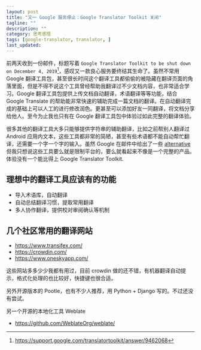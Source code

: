 ```yaml
---
layout: post
title: "又一 Google 服务停止：Google Translator Toolkit 关闭"
tagline: ""
description: ""
category: 思考感悟
tags: [google-translator, translator, ]
last_updated:
---
```


前两天收到一份邮件，标题写着 `Google Translator Toolkit to be shut down on December 4, 2019`[^1]，感叹又一款良心服务要终结其生命了。虽然不常用 Google 翻译工具包，甚至很长时间这个翻译工具都偷偷的被隐藏在翻译页面的角落里面，但是不得不说这个工具曾经帮助我翻译过不少文档内容，也非常适合学习。Google 翻译工具包提供上传文档自动翻译，术语翻译等等功能，结合 Google Translate 的帮助能非常快速的辅助完成一篇文档的翻译。在自动翻译完成的基础上可以人工的进行修改润色。更甚至可以添加好友一同翻译，将文档分享给他人。至今为止我也只有在 Google 翻译工具包中体验过如此完整的翻译体验。

很多其他的翻译工具大多只能够提供字符串的辅助翻译，比如之前帮别人翻译过 Android 应用内文本，这些工具都非常的简陋，甚至有些术语都不能自动帮忙翻译，还需要一个字一个字的输入。虽然 Google 在邮件中给出了一些 [alternative](https://en.wikipedia.org/wiki/Comparison_of_computer-assisted_translation_tools) 但我只想说这些工具要么就是限制平台的，要么就看起来不像是一个完整的产品。体验没有一个能比得上 Google Translator Toolkit.

[^1]: <https://support.google.com/translatortoolkit/answer/9462068>

## 理想中的翻译工具应该有的功能

- 导入术语库，自动翻译
- 自动总结翻译习惯，提取常用翻译
- 多人协作翻译，提供校对审阅确认等机制


## 几个社区常用的翻译网站

- <https://www.transifex.com/>
- <https://crowdin.com/>
- <https://www.oneskyapp.com/>

这些网站多多少少我都有用过，目前 crowdin 做的还不错，有机器翻译自动提示，格式化处理的也比较好，快捷键也很合适。

另外开源版本的 Pootle，也有不少人推荐，用 Python + Django 写的。不过还没有尝试。

另一个开源的本地化工具 Weblate

- <https://github.com/WeblateOrg/weblate/>

